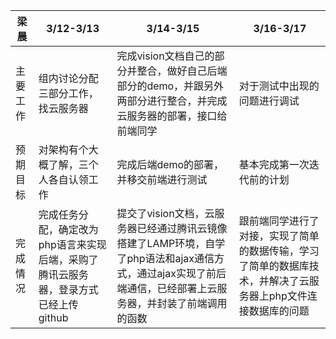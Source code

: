| 梁晨     | 3/12-3/13                                                    | 3/14-3/15                                                    | 3/16-3/17                                                    |
| -------- | ------------------------------------------------------------ | ------------------------------------------------------------ | ------------------------------------------------------------ |
| 主要工作 | 组内讨论分配三部分工作，找云服务器                           | 完成vision文档自己的部分并整合，做好自己后端部分的demo，并跟另外两部分进行整合，并完成云服务器的部署，接口给前端同学 | 对于测试中出现的问题进行调试                                 |
| 预期目标 | 对架构有个大概了解，三个人各自认领工作                       | 完成后端demo的部署，并移交前端进行测试                       | 基本完成第一次迭代前的计划                                   |
| 完成情况 | 完成任务分配，确定改为php语言来实现后端，采购了腾讯云服务器，登录方式已经上传github | 提交了vision文档，云服务器已经通过腾讯云镜像搭建了LAMP环境，自学了php语法和ajax通信方式，通过ajax实现了前后端通信，已经部署上云服务器，并封装了前端调用的函数 | 跟前端同学进行了对接，实现了简单的数据传输，学习了简单的数据库技术，并解决了云服务器上php文件连接数据库的问题 |

